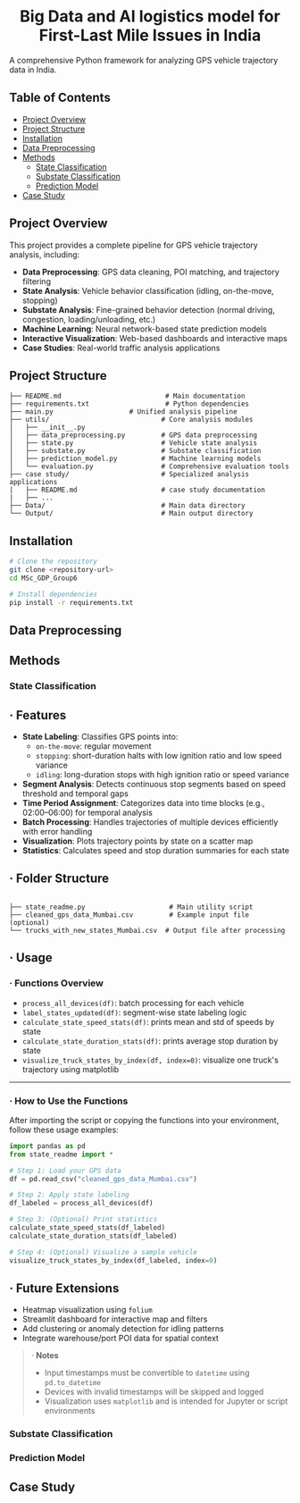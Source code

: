 <div align="center">
<h1>Big Data and AI logistics model for First-Last Mile Issues in India </h1>
</div>

A comprehensive Python framework for analyzing GPS vehicle trajectory data in India.

## Table of Contents
- [Project Overview](#Project_Overview)
- [Project Structure](#Project_Structure)
- [Installation](#Installation)
- [Data Preprocessing](#data-preprocessing)
- [Methods](#methods)
   - [State Classification](#state-classification)
   - [Substate Classification](#substate-classification)
   - [Prediction Model](#prediction-model)
- [Case Study](#case-study)

## Project Overview

This project provides a complete pipeline for GPS vehicle trajectory analysis, including:

- **Data Preprocessing**: GPS data cleaning, POI matching, and trajectory filtering
- **State Analysis**: Vehicle behavior classification (idling, on-the-move, stopping)
- **Substate Analysis**: Fine-grained behavior detection (normal driving, congestion, loading/unloading, etc.)
- **Machine Learning**: Neural network-based state prediction models
- **Interactive Visualization**: Web-based dashboards and interactive maps
- **Case Studies**: Real-world traffic analysis applications

## Project Structure

```
├── README.md                          # Main documentation
├── requirements.txt                   # Python dependencies
├── main.py                   # Unified analysis pipeline
├── utils/                            # Core analysis modules
│   ├── __init__.py
│   ├── data_preprocessing.py         # GPS data preprocessing
│   ├── state.py                      # Vehicle state analysis
│   ├── substate.py                   # Substate classification
│   ├── prediction_model.py           # Machine learning models
│   └── evaluation.py                 # Comprehensive evaluation tools
├── case study/                       # Specialized analysis applications
|   ├── README.md                     # case study documentation
|   ├── ...
├── Data/                             # Main data directory
└── Output/                           # Main output directory
```
## Installation
```bash
# Clone the repository
git clone <repository-url>
cd MSc_GDP_Group6

# Install dependencies
pip install -r requirements.txt
```

## Data Preprocessing

## Methods

### State Classification
## · Features
- **State Labeling**: Classifies GPS points into:
  - `on-the-move`: regular movement
  - `stopping`: short-duration halts with low ignition ratio and low speed variance
  - `idling`: long-duration stops with high ignition ratio or speed variance
- **Segment Analysis**: Detects continuous stop segments based on speed threshold and temporal gaps
- **Time Period Assignment**: Categorizes data into time blocks (e.g., 02:00–06:00) for temporal analysis
- **Batch Processing**: Handles trajectories of multiple devices efficiently with error handling
- **Visualization**: Plots trajectory points by state on a scatter map
- **Statistics**: Calculates speed and stop duration summaries for each state

## · Folder Structure

```

├── state_readme.py                     # Main utility script
├── cleaned_gps_data_Mumbai.csv         # Example input file (optional)
└── trucks_with_new_states_Mumbai.csv  # Output file after processing
```


## · Usage

### · Functions Overview

- `process_all_devices(df)`: batch processing for each vehicle  
- `label_states_updated(df)`: segment-wise state labeling logic  
- `calculate_state_speed_stats(df)`: prints mean and std of speeds by state  
- `calculate_state_duration_stats(df)`: prints average stop duration by state  
- `visualize_truck_states_by_index(df, index=0)`: visualize one truck's trajectory using matplotlib  

---

### · How to Use the Functions

After importing the script or copying the functions into your environment, follow these usage examples:

```python
import pandas as pd
from state_readme import *

# Step 1: Load your GPS data
df = pd.read_csv("cleaned_gps_data_Mumbai.csv")

# Step 2: Apply state labeling
df_labeled = process_all_devices(df)

# Step 3: (Optional) Print statistics
calculate_state_speed_stats(df_labeled)
calculate_state_duration_stats(df_labeled)

# Step 4: (Optional) Visualize a sample vehicle
visualize_truck_states_by_index(df_labeled, index=0)
```

## · Future Extensions

- Heatmap visualization using `folium`  
- Streamlit dashboard for interactive map and filters  
- Add clustering or anomaly detection for idling patterns  
- Integrate warehouse/port POI data for spatial context  

> · **Notes**
>
> - Input timestamps must be convertible to `datetime` using `pd.to_datetime`
> - Devices with invalid timestamps will be skipped and logged
> - Visualization uses `matplotlib` and is intended for Jupyter or script environments

### Substate Classification

### Prediction Model

## Case Study

